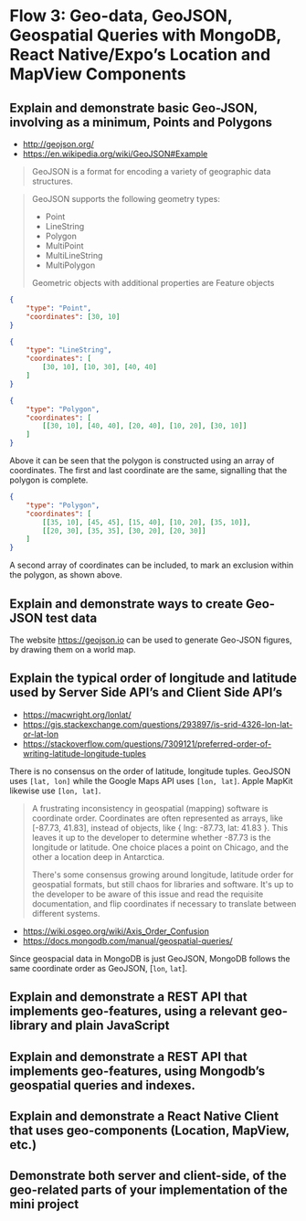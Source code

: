 # Flow 3: Geo-data, GeoJSON, Geospatial Queries with MongoDB, React Native/Expo’s Location and MapView Components


## Explain and demonstrate basic Geo-JSON, involving as a minimum, Points and Polygons

- http://geojson.org/
- https://en.wikipedia.org/wiki/GeoJSON#Example
> GeoJSON is a format for encoding a variety of geographic data structures.

> GeoJSON supports the following geometry types:
>
>- Point
>- LineString
>- Polygon
>- MultiPoint
>- MultiLineString
>- MultiPolygon
>
> Geometric objects with additional properties are Feature objects

```json
{
    "type": "Point", 
    "coordinates": [30, 10]
}
```

```json
{
    "type": "LineString", 
    "coordinates": [
        [30, 10], [10, 30], [40, 40]
    ]
}
```

```json
{
    "type": "Polygon", 
    "coordinates": [
        [[30, 10], [40, 40], [20, 40], [10, 20], [30, 10]]
    ]
}
```

Above it can be seen that the polygon is constructed using an array of coordinates. The first and last coordinate are the same, signalling that the polygon is complete.

```json
{
    "type": "Polygon", 
    "coordinates": [
        [[35, 10], [45, 45], [15, 40], [10, 20], [35, 10]], 
        [[20, 30], [35, 35], [30, 20], [20, 30]]
    ]
}
```

A second array of coordinates can be included, to mark an exclusion within the polygon, as shown above. 

## Explain and demonstrate ways to create Geo-JSON test data

The website https://geojson.io can be used to generate Geo-JSON figures, by drawing them on a world map.

## Explain the typical order of longitude and latitude used by Server Side API’s and Client Side API’s

- https://macwright.org/lonlat/
- https://gis.stackexchange.com/questions/293897/is-srid-4326-lon-lat-or-lat-lon
- https://stackoverflow.com/questions/7309121/preferred-order-of-writing-latitude-longitude-tuples

There is no consensus on the order of latitude, longitude tuples. GeoJSON uses `[lat, lon]` while the Google Maps API uses `[lon, lat]`. Apple MapKit likewise use `[lon, lat]`.

>A frustrating inconsistency in geospatial (mapping) software is coordinate order. Coordinates are often represented as arrays, like [-87.73, 41.83], instead of objects, like { lng: -87.73, lat: 41.83 }. This leaves it up to the developer to determine whether -87.73 is the longitude or latitude. One choice places a point on Chicago, and the other a location deep in Antarctica.
>
>There's some consensus growing around longitude, latitude order for geospatial formats, but still chaos for libraries and software. It's up to the developer to be aware of this issue and read the requisite documentation, and flip coordinates if necessary to translate between different systems.

- https://wiki.osgeo.org/wiki/Axis_Order_Confusion
- https://docs.mongodb.com/manual/geospatial-queries/

Since geospacial data in MongoDB is just GeoJSON, MongoDB follows the same coordinate order as GeoJSON, [`lon`, `lat`].

## Explain and demonstrate a REST API that implements geo-features, using a relevant geo-library and plain JavaScript



## Explain and demonstrate a REST API that implements geo-features, using Mongodb’s geospatial queries and indexes.



## Explain and demonstrate a React Native Client that uses geo-components (Location, MapView, etc.)



## Demonstrate both server and client-side, of the geo-related parts of your implementation of the mini project
